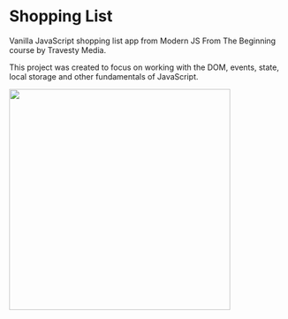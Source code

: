 # Shopping List

Vanilla JavaScript shopping list app from Modern JS From The Beginning course by Travesty Media.

This project was created to focus on working with the DOM, events, state, local storage and other fundamentals of JavaScript.

<img src="images/screen.png" width="400">
